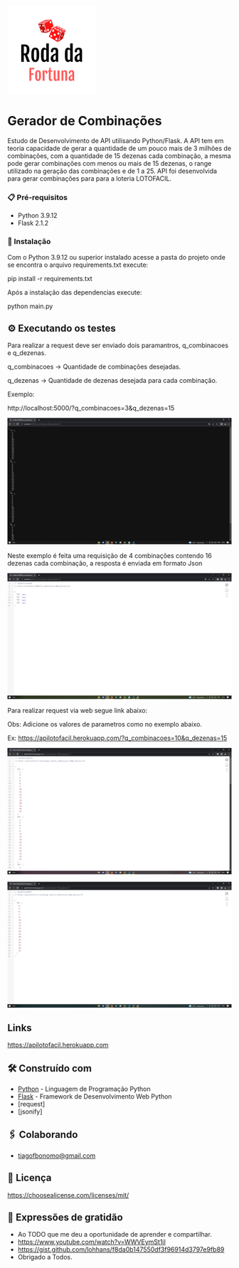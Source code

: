 ![Logo do projeto](/readme_images/logo_projeto.png)

# Gerador de Combinações

Estudo de Desenvolvimento de API utilisando Python/Flask.
A API tem em teoria capacidade de gerar a quantidade de um pouco mais de 3 milhões de combinações, com a quantidade de 15 dezenas cada combinação,
a mesma pode gerar combinações com menos ou mais de 15 dezenas, o range utilizado na geração das combinações e de 1 a 25.
API foi desenvolvida para gerar combinações para para a loteria LOTOFACIL. 

### 📋 Pré-requisitos

* Python 3.9.12
* Flask 2.1.2 

### 🔧 Instalação

Com o Python 3.9.12 ou superior instalado acesse a pasta do projeto onde se encontra o arquivo requirements.txt execute:
	
pip install -r requirements.txt

Após a instalação das dependencias execute:
	
python main.py

## ⚙️ Executando os testes

Para realizar a request deve ser enviado 
dois paramantros, q_combinacoes e q_dezenas.

q_combinacoes -> Quantidade de combinações desejadas.

q_dezenas -> Quantidade de dezenas desejada para cada 
combinação.

Exemplo:

http://localhost:5000/?q_combinacoes=3&q_dezenas=15

![Exemplo execução local 01](/readme_images/print01.png)

Neste exemplo é feita uma requisição de 4 combinações 
contendo 16 dezenas cada combinação,
a resposta é enviada em formato Json

![Exemplo execução local 02](/readme_images/print02.png)

Para realizar request via web segue link abaixo:

Obs: Adicione os valores de parametros como no exemplo abaixo.

Ex: https://apilotofacil.herokuapp.com/?q_combinacoes=10&q_dezenas=15 

![Exemplo execução heroku](/readme_images/heroku001.png)

![Exemplo execução heroku](/readme_images/heroku002.png)

## Links
			
https://apilotofacil.herokuapp.com


## 🛠️ Construído com

* [Python](https://docs.python.org/3/) - Linguagem de Programação Python
* [Flask](https://flask.palletsprojects.com/en/2.1.x/) - Framework de Desenvolvimento Web Python
* [request]
* [jsonify]

## 🖇️ Colaborando

* tiagofbonomo@gmail.com

## 📄 Licença

https://choosealicense.com/licenses/mit/

## 🎁 Expressões de gratidão

* Ao TODO que me deu a oportunidade de aprender e compartilhar.
* https://www.youtube.com/watch?v=WWVEymSt1iI
* https://gist.github.com/lohhans/f8da0b147550df3f96914d3797e9fb89
* Obrigado a Todos.
